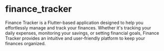 # finance_tracker
Finance Tracker is a Flutter-based application designed to help you effortlessly manage and track your finances. Whether it's tracking your daily expenses, monitoring your savings, or setting financial goals, Finance Tracker provides an intuitive and user-friendly platform to keep your finances organized. 
